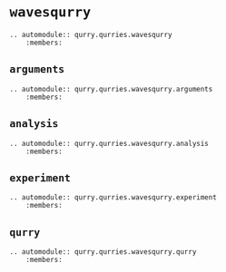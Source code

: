 # `wavesqurry`

```{eval-rst}
.. automodule:: qurry.qurries.wavesqurry
    :members:
```

## `arguments`

```{eval-rst}
.. automodule:: qurry.qurries.wavesqurry.arguments
    :members:
```

## `analysis`

```{eval-rst}
.. automodule:: qurry.qurries.wavesqurry.analysis
    :members:
```

## `experiment`

```{eval-rst}
.. automodule:: qurry.qurries.wavesqurry.experiment
    :members:
```

## `qurry`

```{eval-rst}
.. automodule:: qurry.qurries.wavesqurry.qurry
    :members:
```
